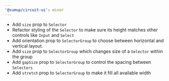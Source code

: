 ```yaml
---
'@sumup/circuit-ui': minor
---
```


- Add `size` prop to `Selector`
- Refactor styling of the `Selector` to make sure its height matches other controls like `Input` and `Select`
- Add orientation prop to `SelectorGroup` to choose between horizontal and vertical layout.
- Add `size` prop to `SelectorGroup` which changes size of a `Selector` within the group
- Add `gapSize` prop to `SelectorGroup` to control the spacing between `Selectors`
- Add `stretch` prop to `SelectorGroup` to make it fill all available width
